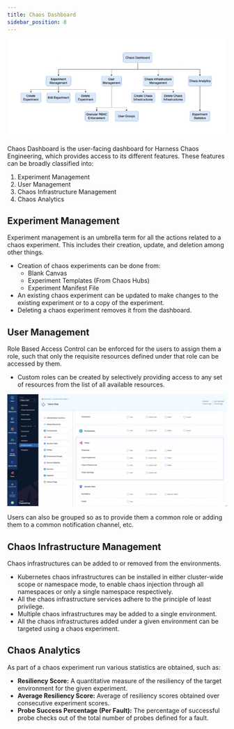 ```yaml
---
title: Chaos Dashboard
sidebar_position: 8
---
```


![Chaos Dashboard](./static/chaos-dashboard.png)

Chaos Dashboard is the user-facing dashboard for Harness Chaos Engineering, which provides access to its different features. These features can be broadly classified into:
1. Experiment Management
2. User Management
3. Chaos Infrastructure Management
4. Chaos Analytics

## Experiment Management
Experiment management is an umbrella term for all the actions related to a chaos experiment. This includes their creation, update, and deletion among other things.

- Creation of chaos experiments can be done from:
    - Blank Canvas
    - Experiment Templates (From Chaos Hubs)
    - Experiment Manifest File 
- An existing chaos experiment can be updated to make changes to the existing experiment or to a copy of the experiment.
- Deleting a chaos experiment removes it from the dashboard.

## User Management
Role Based Access Control can be enforced for the users to assign them a role, such that only the requisite resources defined under that role can be accessed by them.
- Custom roles can be created by selectively providing access to any set of resources from the list of all available resources.

![Custom Roles](./static/custom-roles.png)

Users can also be grouped so as to provide them a common role or adding them to a common notification channel, etc.

## Chaos Infrastructure Management
Chaos infrastructures can be added to or removed from the environments.
- Kubernetes chaos infrastructures can be installed in either cluster-wide scope or namespace mode, to enable chaos injection through all namespaces or only a single namespace respectively.
- All the chaos infrastructure services adhere to the principle of least privilege.
- Multiple chaos infrastructures may be added to a single environment.
- All the chaos infrastructures added under a given environment can be targeted using a chaos experiment.

## Chaos Analytics
As part of a chaos experiment run various statistics are obtained, such as:
- **Resiliency Score:** A quantitative measure of the resiliency of the target environment for the given experiment.
- **Average Resiliency Score:** Average of resiliency scores obtained over consecutive experiment scores.
- **Probe Success Percentage (Per Fault):** The percentage of successful probe checks out of the total number of probes defined for a fault.
